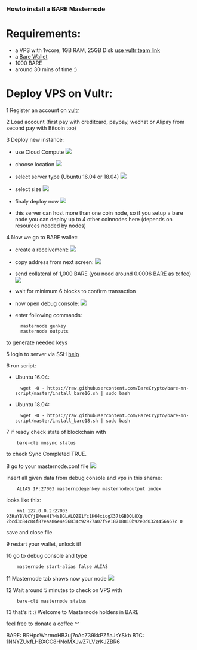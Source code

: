 ### Howto install a BARE Masternode

# Requirements:
- a VPS with 1vcore, 1GB RAM, 25GB Disk [use vultr team link](https://www.vultr.com/?ref=8316564-4F)
- a [Bare Wallet](https://github.com/BareCrypto/bare-core/releases/latest)
- 1000 BARE
- around 30 mins of time :)

# Deploy VPS on Vultr:

1 Register an account on [vultr](https://www.vultr.com/?ref=8316564-4F)

2 Load account (first pay with creditcard, paypay, wechat or Alipay from second pay with Bitcoin too)

3 Deploy new instance:
	
- use Cloud Compute
![](img/vultr01.PNG)
	
- choose location
![](img/vultr02.PNG)
	
- select server type (Ubuntu 16.04 or 18.04)
![](img/vultr03.PNG)
	
- select size
![](img/vultr04.PNG)
	
- finaly deploy now
![](img/vultr05.PNG)
		
- this server can host more than one coin node, 
  so if you setup a bare node you can deploy up to 4 other coinnodes here (depends on resources needed by nodes)

4 Now we go to BARE wallet:

- create a receivement:
![](img/wallet01.PNG)
	
- copy address from next screen:
![](img/wallet02.PNG)
	
- send collateral of 1,000 BARE (you need around 0.0006 BARE as tx fee)
![](img/wallet03.PNG)
	
- wait for minimum 6 blocks to confirm transaction
	
- now open debug console:
![](img/wallet04.PNG)
	
- enter following commands:
		
		masternode genkey
		masternode outputs
		
to generate needed keys
	
5 login to server via SSH 
[help](https://www.howtogeek.com/311287/how-to-connect-to-an-ssh-server-from-windows-macos-or-linux/)

6 run script: 
- Ubuntu 16.04:
	
		wget -O - https://raw.githubusercontent.com/BareCrypto/bare-mn-script/master/install_bare16.sh | sudo bash

- Ubuntu 18.04:
	
		wget -O - https://raw.githubusercontent.com/BareCrypto/bare-mn-script/master/install_bare18.sh | sudo bash
	
7 if ready check state of blockchain with 

		bare-cli mnsync status 

to check Sync Completed TRUE.
	
8	go to your masternode.conf file
![](img/wallet05.PNG)
	
insert all given data from debug console and vps in this sheme:
	
		ALIAS IP:27003 masternodegenkey masternodeoutput index
	
looks like this:
	
		mn1 127.0.0.2:27003 93HaYBVUCYjEMeeH1Y4sBGLALQZE1Yc1K64xiqgX37tGBDQL8Xg 2bcd3c84c84f87eaa86e4e56834c92927a07f9e18718810b92e0d0324456a67c 0
			
save and close file.

9 restart your wallet, unlock it!

10 go to debug console and type 

		masternode start-alias false ALIAS
	
11 Masternode tab shows now your node
![](img/wallet08.PNG)
	
12 Wait around 5 minutes to check on VPS with

		bare-cli masternode status

13 that's it :) Welcome to Masternode holders in BARE 


feel free to donate a coffee ^^

BARE: BRHpoWnrmoHB3uj7oAcZ39kkPZ5aJsYSkb
BTC: 1NNYZUxfLHBXCC8HNoMXJwZ7LVzrKJZBR6